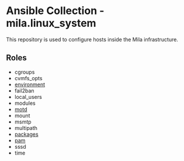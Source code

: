 # Ansible Collection - mila.linux_system

This repository is used to configure hosts inside the Mila infrastructure.

## Roles

* cgroups
* cvmfs_opts
* [environment](roles/environment/README.md)
* fail2ban
* local_users
* modules
* [motd](roles/motd/README.md)
* mount
* msmtp
* multipath
* [packages](roles/packages/README.md)
* [pam](roles/pam/README.md)
* sssd
* time
